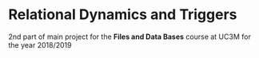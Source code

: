 # Relational Dynamics and Triggers

2nd part of main project for the **Files and Data Bases** course at UC3M for the year 2018/2019

